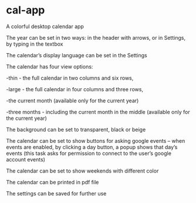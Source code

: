 # cal-app
A colorful desktop calendar app

The year can be set in two ways: in the header with arrows, or in Settings, by typing in the textbox

The calendar’s display language can be set in the Settings

The calendar has four view options: 

-thin - the full calendar in two columns and six rows,

-large - the full calendar in four columns and three rows,

-the current month (available only for the current year)

-three months - including the current month in the middle (available only for the current year)


The background can be set to transparent, black or beige

The calendar can be set to show buttons for asking google events – when events are enabled, by clicking a day button, a popup shows that day’s events (this task asks for permission to connect to the user’s google account events)

The calendar can be set to show weekends with different color

The calendar can be printed in pdf file

The settings can be saved for further use

